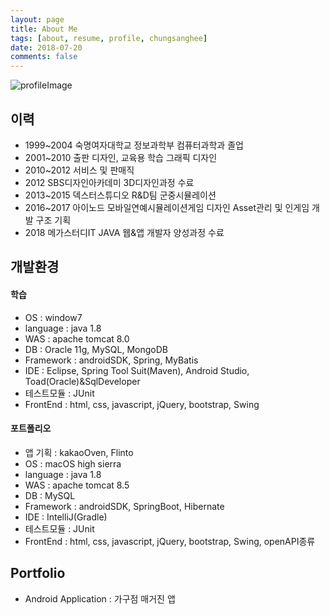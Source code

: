 ```yaml
---
layout: page
title: About Me
tags: [about, resume, profile, chungsanghee]
date: 2018-07-20
comments: false
---
```

![profileImage](IMG_9464.jpg "profile")

## 이력
* 1999~2004 숙명여자대학교 정보과학부 컴퓨터과학과 졸업
* 2001~2010 출판 디자인, 교육용 학습 그래픽 디자인
* 2010~2012 서비스 및 판매직
* 2012 SBS디자인아카데미 3D디자인과정 수료
* 2013~2015 덱스터스튜디오 R&D팀 군중시뮬레이션
* 2016~2017 아이노드 모바일연예시뮬레이션게임 디자인 Asset관리 및 인게임 개발 구조 기획
* 2018 메가스터디IT JAVA 웹&앱 개발자 양성과정 수료

## 개발환경 

#### 학습
* OS : window7
* language : java 1.8
* WAS : apache tomcat 8.0
* DB : Oracle 11g, MySQL, MongoDB
* Framework : androidSDK, Spring, MyBatis
* IDE : Eclipse, Spring Tool Suit(Maven), Android Studio, Toad(Oracle)&SqlDeveloper
* 테스트모듈 : JUnit 
* FrontEnd : html, css, javascript, jQuery, bootstrap, Swing

#### 포트폴리오
* 앱 기획 : kakaoOven, Flinto
* OS : macOS high sierra
* language : java 1.8
* WAS : apache tomcat 8.5
* DB : MySQL
* Framework : androidSDK, SpringBoot, Hibernate
* IDE : IntelliJ(Gradle)
* 테스트모듈 : JUnit
* FrontEnd : html, css, javascript, jQuery, bootstrap, Swing, openAPI종류

## Portfolio
* Android Application : 가구점 매거진 앱
